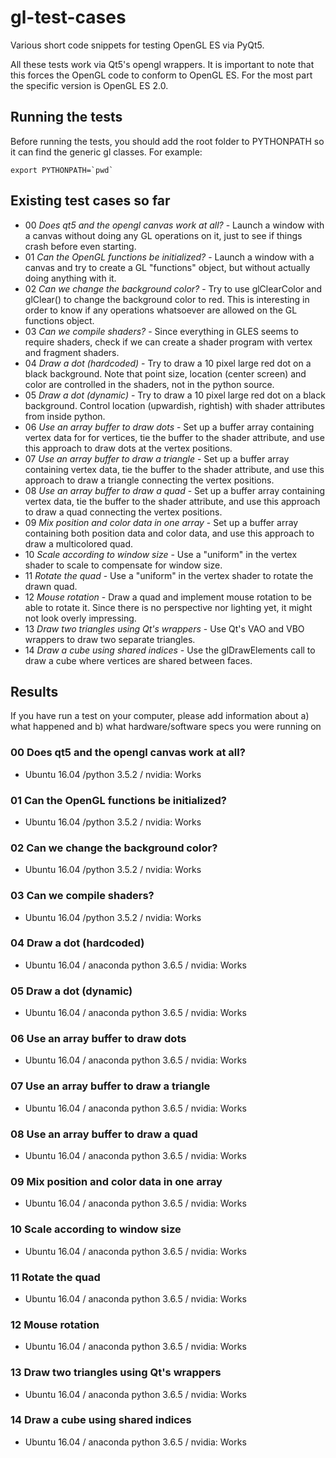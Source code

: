 # gl-test-cases

Various short code snippets for testing OpenGL ES via PyQt5.

All these tests work via Qt5's opengl wrappers. It is important to note that this forces the OpenGL code to 
conform to OpenGL ES. For the most part the specific version is OpenGL ES 2.0.

## Running the tests

Before running the tests, you should add the root folder to PYTHONPATH so it can find the generic gl classes.
For example:

    export PYTHONPATH=`pwd`

## Existing test cases so far

* 00 *Does qt5 and the opengl canvas work at all?* - Launch a window with a canvas without doing any GL operations on it, just to see if things crash before even starting.
* 01 *Can the OpenGL functions be initialized?* - Launch a window with a canvas and try to create a GL "functions" object, but without actually doing anything with it.
* 02 *Can we change the background color?* - Try to use glClearColor and glClear() to change the background color to red. This is interesting in order to know if any operations whatsoever are allowed on the GL functions object. 
* 03 *Can we compile shaders?* - Since everything in GLES seems to require shaders, check if we can create a shader program with vertex and fragment shaders.
* 04 *Draw a dot (hardcoded)* - Try to draw a 10 pixel large red dot on a black background. Note that point size, location (center screen) and color are controlled in the shaders, not in the python source. 
* 05 *Draw a dot (dynamic)* - Try to draw a 10 pixel large red dot on a black background. Control location (upwardish, rightish) with shader attributes from inside python.
* 06 *Use an array buffer to draw dots* - Set up a buffer array containing vertex data for for vertices, tie the buffer to the shader attribute, and use this approach to draw dots at the vertex positions. 
* 07 *Use an array buffer to draw a triangle* - Set up a buffer array containing vertex data, tie the buffer to the shader attribute, and use this approach to draw a triangle connecting the vertex positions. 
* 08 *Use an array buffer to draw a quad* - Set up a buffer array containing vertex data, tie the buffer to the shader attribute, and use this approach to draw a quad connecting the vertex positions. 
* 09 *Mix position and color data in one array* - Set up a buffer array containing both position data and color data, and use this approach to draw a multicolored quad. 
* 10 *Scale according to window size* - Use a "uniform" in the vertex shader to scale to compensate for window size. 
* 11 *Rotate the quad* - Use a "uniform" in the vertex shader to rotate the drawn quad. 
* 12 *Mouse rotation* - Draw a quad and implement mouse rotation to be able to rotate it. Since there is no perspective nor lighting yet, it might not look overly impressing. 
* 13 *Draw two triangles using Qt's wrappers* - Use Qt's VAO and VBO wrappers to draw two separate triangles. 
* 14 *Draw a cube using shared indices* - Use the glDrawElements call to draw a cube where vertices are shared between faces.

## Results

If you have run a test on your computer, please add information about a) what happened and b) what hardware/software specs you were running on

### 00 Does qt5 and the opengl canvas work at all?

* Ubuntu 16.04 /python 3.5.2 / nvidia: Works

### 01 Can the OpenGL functions be initialized?

* Ubuntu 16.04 /python 3.5.2 / nvidia: Works

### 02 Can we change the background color?

* Ubuntu 16.04 /python 3.5.2 / nvidia: Works

### 03 Can we compile shaders?

* Ubuntu 16.04 /python 3.5.2 / nvidia: Works

### 04 Draw a dot (hardcoded)

* Ubuntu 16.04 / anaconda python 3.6.5 / nvidia: Works

### 05 Draw a dot (dynamic)

* Ubuntu 16.04 / anaconda python 3.6.5 / nvidia: Works

### 06 Use an array buffer to draw dots

* Ubuntu 16.04 / anaconda python 3.6.5 / nvidia: Works

### 07 Use an array buffer to draw a triangle

* Ubuntu 16.04 / anaconda python 3.6.5 / nvidia: Works

### 08 Use an array buffer to draw a quad

* Ubuntu 16.04 / anaconda python 3.6.5 / nvidia: Works

### 09 Mix position and color data in one array

* Ubuntu 16.04 / anaconda python 3.6.5 / nvidia: Works

### 10 Scale according to window size

* Ubuntu 16.04 / anaconda python 3.6.5 / nvidia: Works

### 11 Rotate the quad

* Ubuntu 16.04 / anaconda python 3.6.5 / nvidia: Works

### 12 Mouse rotation

* Ubuntu 16.04 / anaconda python 3.6.5 / nvidia: Works

### 13 Draw two triangles using Qt's wrappers

* Ubuntu 16.04 / anaconda python 3.6.5 / nvidia: Works

### 14 Draw a cube using shared indices

* Ubuntu 16.04 / anaconda python 3.6.5 / nvidia: Works


